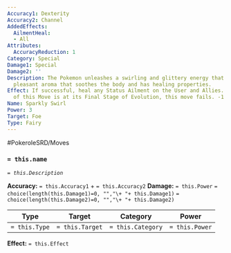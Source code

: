 ```yaml
---
Accuracy1: Dexterity
Accuracy2: Channel
AddedEffects:
  AilmentHeal:
  - All
Attributes:
  AccuracyReduction: 1
Category: Special
Damage1: Special
Damage2: ''
Description: The Pokemon unleashes a swirling and glittery energy that releases a
  pleasant aroma that soothes the body and has healing properties.
Effect: If successful, heal any Status Ailment on the User and Allies. If the user
  of this Move is at its Final Stage of Evolution, this move fails. -1 Accuracy.
Name: Sparkly Swirl
Power: 3
Target: Foe
Type: Fairy
---
```


#PokeroleSRD/Moves

### `= this.name`
*`= this.Description`*

**Accuracy:** `= this.Accuracy1` + `= this.Accuracy2`
**Damage:** `= this.Power` `= choice(length(this.Damage1)=0, "","\+ "+ this.Damage1)` `= choice(length(this.Damage2)=0, "","\+ "+ this.Damage2)`

| Type          | Target          | Category          | Power          |
| ------------- | --------------- | ----------------  | -------------- |
| `= this.Type` | `= this.Target` | `= this.Category` | `= this.Power` | 

**Effect:** `= this.Effect`